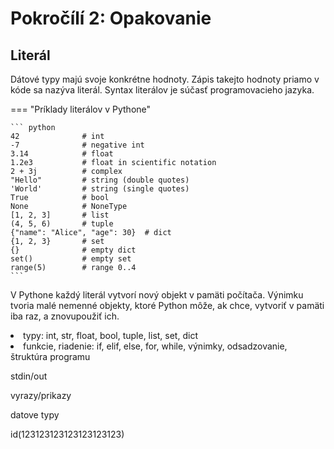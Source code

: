# Pokročílí 2: Opakovanie

## Literál

Dátové typy majú svoje konkrétne hodnoty. Zápis takejto hodnoty priamo v kóde sa nazýva literál. Syntax literálov je súčasť programovacieho jazyka.

=== "Príklady literálov v Pythone"

    ``` python
    42              # int
    -7              # negative int
    3.14            # float
    1.2e3           # float in scientific notation
    2 + 3j          # complex
    "Hello"         # string (double quotes)
    'World'         # string (single quotes)
    True            # bool
    None            # NoneType
    [1, 2, 3]       # list
    (4, 5, 6)       # tuple
    {"name": "Alice", "age": 30}  # dict
    {1, 2, 3}       # set
    {}              # empty dict
    set()           # empty set
    range(5)        # range 0..4    
    ```

V Pythone každý literál vytvorí nový objekt v pamäti počítača. Výnimku tvoria malé nemenné objekty, ktoré Python môže, ak chce, vytvoriť v pamäti iba raz, a znovupoužiť ich. 

<li>typy: int, str, float, bool, tuple, list, set, dict</li>
<li>funkcie, riadenie: if, elif, else, for, while, výnimky, odsadzovanie, štruktúra programu</li>


stdin/out

vyrazy/prikazy

datove typy

id(123123123123123123123)